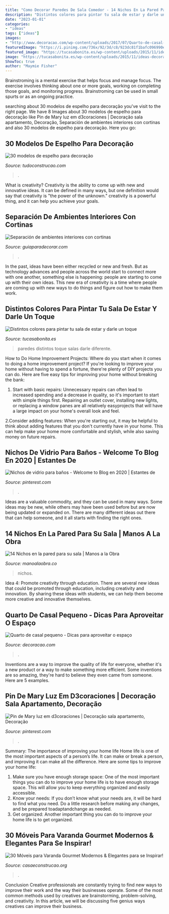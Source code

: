 ```yaml
---
title: "Como Decorar Paredes De Sala Comedor - 14 Nichos En La Pared Para Su Sala"
description: "Distintos colores para pintar tu sala de estar y darle un toque"
date: "2023-01-01"
categories:
- "ideas"
tags: ["ideas"]
images:
- "http://www.decoracao.com/wp-content/uploads/2017/07/Quarto-de-casal-pequeno-8.jpg"
featuredImage: "https://i.pinimg.com/736x/92/3d/c8/923dc81f1bafc096990e4ce435cfba78.jpg"
featured_image: "https://tucasabonita.es/wp-content/uploads/2015/11/ideas-decorar-salon-sala-estar-paredes-colores-14.jpg"
image: "https://tucasabonita.es/wp-content/uploads/2015/11/ideas-decorar-salon-sala-estar-paredes-colores-14.jpg"
ShowToc: true
author: "Maymie Fisher"
---
```



Brainstroming is a mental exercise that helps focus and manage focus. The exercise involves thinking about one or more goals, working on completing those goals, and monitoring progress. Brainstroming can be used in small spurts or as an ongoing practice.

	

		
searching about 30 modelos de espelho para decoração you've visit to the right page. We have 8 Images about 30 modelos de espelho para decoração like Pin de Mary luz em d3coraciones | Decoração sala apartamento, Decoração, Separación de ambientes interiores con cortinas and also 30 modelos de espelho para decoração. Here you go:
		
    
## 30 Modelos De Espelho Para Decoração

<img loading=lazy src="http://www.tudoconstrucao.com/wp-content/uploads/2016/02/Espelho-24.jpg" onerror="this.onerror=null;this.src='https://tse2.mm.bing.net/th?id=OIP.lC9G3IXU_3tufqS4YqqikwHaLJ&amp;pid=15.1';" alt="30 modelos de espelho para decoração">

_Source: tudoconstrucao.com_

>. 

	

What is creativity?
Creativity is the ability to come up with new and innovative ideas. It can be defined in many ways, but one definition would say that creativity is "the power of the unknown." creativity is a powerful thing, and it can help you achieve your goals.

    
## Separación De Ambientes Interiores Con Cortinas

<img loading=lazy src="http://www.guiaparadecorar.com/wp-content/uploads/2013/03/separacion-de-interiores-con-cortinas-02.jpg" onerror="this.onerror=null;this.src='https://tse4.mm.bing.net/th?id=OIP.kEK3Dwu_nDnNYEp5wc51kwHaHa&amp;pid=15.1';" alt="Separación de ambientes interiores con cortinas">

_Source: guiaparadecorar.com_

>. 

	

In the past, ideas have been either recycled or new and fresh. But as technology advances and people across the world start to connect more with one another, something else is happening: people are starting to come up with their own ideas. This new era of creativity is a time where people are coming up with new ways to do things and figure out how to make them work.

    
## Distintos Colores Para Pintar Tu Sala De Estar Y Darle Un Toque

<img loading=lazy src="https://tucasabonita.es/wp-content/uploads/2015/11/ideas-decorar-salon-sala-estar-paredes-colores-14.jpg" onerror="this.onerror=null;this.src='https://tse1.mm.bing.net/th?id=OIP.Vsh5c_TSrzbPh5A-L6aTswHaF1&amp;pid=15.1';" alt="Distintos colores para pintar tu sala de estar y darle un toque">

_Source: tucasabonita.es_

>paredes distintos toque salas darle diferente. 

	

How to Do Home Improvement Projects: Where do you start when it comes to doing a home improvement project?
If you're looking to improve your home without having to spend a fortune, there're plenty of DIY projects you can do. Here are five easy tips for improving your home without breaking the bank:
1. Start with basic repairs: Unnecessary repairs can often lead to increased spending and a decrease in quality, so it's important to start with simple things first. Repairing an outlet cover, installing new lights, or replacing a window panes are all relatively easyprojects that will have a large impact on your home's overall look and feel.

2.Consider adding features: When you're starting out, it may be helpful to think about adding features that you don't currently have in your home. This can help make your home more comfortable and stylish, while also saving money on future repairs.

    
## Nichos De Vidrio Para Baños - Welcome To Blog En 2020 | Estantes De

<img loading=lazy src="https://i.pinimg.com/736x/c0/35/f4/c035f4912b1bc821cf08fa070b4b0e9d.jpg" onerror="this.onerror=null;this.src='https://tse1.mm.bing.net/th?id=OIP.Oxq6fELFUHnsg1CtCvltpgHaJ4&amp;pid=15.1';" alt="Nichos de vidrio para baños - Welcome to Blog en 2020 | Estantes de">

_Source: pinterest.com_

>. 

	

Ideas are a valuable commodity, and they can be used in many ways. Some ideas may be new, while others may have been used before but are now being updated or expanded on. There are many different ideas out there that can help someone, and it all starts with finding the right ones.

    
## 14 Nichos En La Pared Para Su Sala | Manos A La Obra

<img loading=lazy src="https://manoalaobra.co/wp-content/uploads/2016/10/9-63.jpg" onerror="this.onerror=null;this.src='https://tse1.mm.bing.net/th?id=OIP.sNWmzntc5L8vOezB3DFRiQHaJ4&amp;pid=15.1';" alt="14 Nichos en la pared para su sala | Manos a la Obra">

_Source: manoalaobra.co_

>nichos. 

	

Idea 4: Promote creativity through education.
There are several new ideas that could be promoted through education, including creativity and innovation. By sharing these ideas with students, we can help them become more creative and innovative themselves.

    
## Quarto De Casal Pequeno - Dicas Para Aproveitar O Espaço

<img loading=lazy src="http://www.decoracao.com/wp-content/uploads/2017/07/Quarto-de-casal-pequeno-8.jpg" onerror="this.onerror=null;this.src='https://tse1.mm.bing.net/th?id=OIP.Xi6ulhU0mvdKITSJ0OIFuAHaLK&amp;pid=15.1';" alt="Quarto de casal pequeno - Dicas para aproveitar o espaço">

_Source: decoracao.com_

>. 

	

Inventions are a way to improve the quality of life for everyone, whether it's a new product or a way to make something more efficient. Some inventions are so amazing, they're hard to believe they even came from someone. Here are 5 examples.

    
## Pin De Mary Luz Em D3coraciones | Decoração Sala Apartamento, Decoração

<img loading=lazy src="https://i.pinimg.com/736x/92/3d/c8/923dc81f1bafc096990e4ce435cfba78.jpg" onerror="this.onerror=null;this.src='https://tse1.mm.bing.net/th?id=OIP.EviWo9jecGOqEFwdyw0jMgHaJ4&amp;pid=15.1';" alt="Pin de Mary luz em d3coraciones | Decoração sala apartamento, Decoração">

_Source: pinterest.com_

>. 

	

Summary: The importance of improving your home life
Home life is one of the most important aspects of a person’s life. It can make or break a person, and improving it can make all the difference. Here are some tips to improve your home life: 
1. Make sure you have enough storage space: One of the most important things you can do to improve your home life is to have enough storage space. This will allow you to keep everything organized and easily accessible. 
2. Know your needs: If you don’t know what your needs are, it will be hard to find what you need. Do a little research before making any changes, and be prepared toadaptandchange as needed. 
3. Get organized: Another important thing you can do to improve your home life is to get organized.

    
## 30 Móveis Para Varanda Gourmet Modernos &amp; Elegantes Para Se Inspirar!

<img loading=lazy src="https://casaeconstrucao.org/wp-content/uploads/2017/12/móveis-para-varanda-gourmet-21.jpg" onerror="this.onerror=null;this.src='https://tse3.mm.bing.net/th?id=OIP.Bpdw9NZ9EaVYUIuKJdZc4gAAAA&amp;pid=15.1';" alt="30 Móveis para Varanda Gourmet Modernos &amp; Elegantes para se Inspirar!">

_Source: casaeconstrucao.org_

>. 

	

Conclusion
Creative professionals are constantly trying to find new ways to improve their work and the way their businesses operate. Some of the most common methods used by creatives are brainstorming, problem-solving, and creativity. In this article, we will be discussing five genius ways creatives can improve their business.


